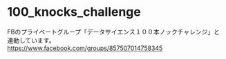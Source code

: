 # 100_knocks_challenge

FBのプライベートグループ「データサイエンス１００本ノックチャレンジ」と連動しています。  
https://www.facebook.com/groups/857507014758345
